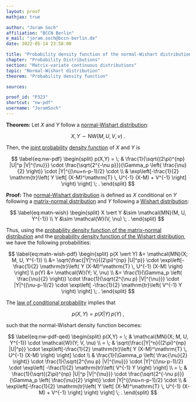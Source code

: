 ```yaml
---
layout: proof
mathjax: true

author: "Joram Soch"
affiliation: "BCCN Berlin"
e_mail: "joram.soch@bccn-berlin.de"
date: 2022-05-14 23:58:00

title: "Probability density function of the normal-Wishart distribution"
chapter: "Probability Distributions"
section: "Matrix-variate continuous distributions"
topic: "Normal-Wishart distribution"
theorem: "Probability density function"

sources:

proof_id: "P323"
shortcut: "nw-pdf"
username: "JoramSoch"
---
```



**Theorem:** Let $X$ and $Y$ follow a [normal-Wishart distribution](/D/nw):

$$ \label{eq:nw}
X,Y \sim \mathrm{NW}(M, U, V, \nu) \; .
$$

Then, the [joint probability](/D/prob-joint) [density function](/D/pdf) of $X$ and $Y$ is

$$ \label{eq:nw-pdf}
\begin{split}
p(X,Y) = \; & \frac{1}{\sqrt{(2\pi)^{np} |U|^p |V|^{\nu}}} \cdot \frac{\sqrt{2^{-\nu p}}}{\Gamma_p \left( \frac{\nu}{2} \right)} \cdot |Y|^{(\nu+n-p-1)/2} \cdot \\
& \exp\left[-\frac{1}{2} \mathrm{tr}\left( Y \left[ (X-M)^\mathrm{T} \, U^{-1} (X-M) + V^{-1} \right] \right) \right] \; .
\end{split}
$$


**Proof:** The [normal-Wishart distribution](/D/nw) is defined as $X$ conditional on $Y$ following a [matrix-normal distribution](/D/matn) and $Y$ following a [Wishart distribution](/D/wish):

$$ \label{eq:matn-wish}
\begin{split}
X \vert Y &\sim \mathcal{MN}(M, U, Y^{-1}) \\
Y &\sim \mathcal{W}(V, \nu) \; .
\end{split}
$$

Thus, using the [probability density function of the matrix-normal distribution](/P/matn-pdf) and the [probability density function of the Wishart distribution](/P/wish-pdf), we have the following probabilities:

$$ \label{eq:matn-wish-pdf}
\begin{split}
p(X \vert Y) &= \mathcal{MN}(X; M, U, Y^{-1}) \\
&= \sqrt{\frac{|Y|^n}{(2\pi)^{np} |U|^p}} \cdot \exp\left[-\frac{1}{2} \mathrm{tr}\left( Y (X-M)^\mathrm{T} \, U^{-1} (X-M) \right) \right] \\
p(Y) &= \mathcal{W}(Y; V, \nu) \\
&= \frac{1}{\Gamma_p \left( \frac{\nu}{2} \right)} \cdot \frac{1}{\sqrt{2^{\nu p} |V|^{\nu}}} \cdot |Y|^{(\nu-p-1)/2} \cdot \exp\left[ -\frac{1}{2} \mathrm{tr}\left( V^{-1} Y \right) \right] \; .
\end{split}
$$

The [law of conditional probability](/D/prob-cond) implies that

$$ \label{eq:prob-cond}
p(X,Y) = p(X \vert Y) \, p(Y) \; ,
$$

such that the normal-Wishart density function becomes:

$$ \label{eq:nw-pdf-qed}
\begin{split}
p(X,Y) = \; & \mathcal{MN}(X; M, U, Y^{-1}) \cdot \mathcal{W}(Y; V, \nu) \\
= \; & \sqrt{\frac{|Y|^n}{(2\pi)^{np} |U|^p}} \cdot \exp\left[-\frac{1}{2} \mathrm{tr}\left( Y (X-M)^\mathrm{T} \, U^{-1} (X-M) \right) \right] \cdot \\
& \frac{1}{\Gamma_p \left( \frac{\nu}{2} \right)} \cdot \frac{1}{\sqrt{2^{\nu p} |V|^{\nu}}} \cdot |Y|^{(\nu-p-1)/2} \cdot \exp\left[ -\frac{1}{2} \mathrm{tr}\left( V^{-1} Y \right) \right] \\
= \; & \frac{1}{\sqrt{(2\pi)^{np} |U|^p |V|^{\nu}}} \cdot \frac{\sqrt{2^{-\nu p}}}{\Gamma_p \left( \frac{\nu}{2} \right)} \cdot |Y|^{(\nu+n-p-1)/2} \cdot \\
& \exp\left[-\frac{1}{2} \mathrm{tr}\left( Y \left[ (X-M)^\mathrm{T} \, U^{-1} (X-M) + V^{-1} \right] \right) \right] \; .
\end{split}
$$